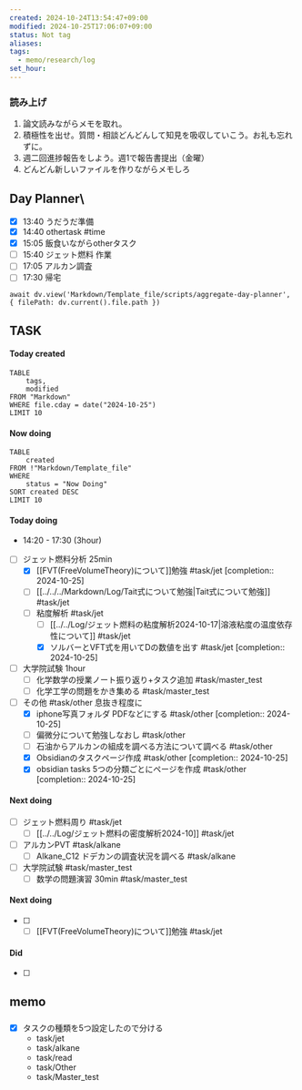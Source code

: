 ```yaml
---
created: 2024-10-24T13:54:47+09:00
modified: 2024-10-25T17:06:07+09:00
status: Not tag
aliases: 
tags:
  - memo/research/log
set_hour: 
---
```


### 読み上げ
1. 論文読みながらメモを取れ。
2. 積極性を出せ。質問・相談どんどんして知見を吸収していこう。お礼も忘れずに。
3. 週二回進捗報告をしよう。週1で報告書提出（金曜）
4. どんどん新しいファイルを作りながらメモしろ
## Day Planner\
- [x] 13:40 うだうだ準備
- [x] 14:40 othertask #time 
- [x] 15:05 飯食いながらotherタスク
- [ ] 15:40 ジェット燃料 作業
- [ ] 17:05 アルカン調査
- [ ] 17:30 帰宅
```dataviewjs
await dv.view('Markdown/Template_file/scripts/aggregate-day-planner', { filePath: dv.current().file.path })
```
## TASK
#### Today created
```dataview
TABLE
	tags, 
	modified
FROM "Markdown"
WHERE file.cday = date("2024-10-25")
LIMIT 10
```
#### Now doing
```dataview
TABLE
	created
FROM !"Markdown/Template_file"
WHERE
	status = "Now Doing"
SORT created DESC
LIMIT 10
```
#### Today doing
- 14:20 - 17:30 (3hour)
- [ ] ジェット燃料分析 25min
	- [x] [[FVT(FreeVolumeTheory)について]]勉強 #task/jet  [completion:: 2024-10-25]
	- [ ] [[../../../Markdown/Log/Tait式について勉強|Tait式について勉強]] #task/jet
	- [ ] 粘度解析 #task/jet 
		- [ ] [[../../Log/ジェット燃料の粘度解析2024-10-17|溶液粘度の温度依存性について]] #task/jet 
		- [x] ソルバーとVFT式を用いてDの数値を出す #task/jet  [completion:: 2024-10-25]
- [ ] 大学院試験 1hour
	- [ ] 化学数学の授業ノート振り返り+タスク追加 #task/master_test
	- [ ] 化学工学の問題をかき集める #task/master_test 
- [ ] その他 #task/other  息抜き程度に
	- [x] iphone写真フォルダ PDFなどにする #task/other  [completion:: 2024-10-25]
	- [ ] 偏微分について勉強しなおし #task/other 
	- [ ] 石油からアルカンの組成を調べる方法について調べる #task/other 
	- [x] Obsidianのタスクページ作成 #task/other  [completion:: 2024-10-25]
	- [x] obsidian tasks 5つの分類ごとにページを作成 #task/other  [completion:: 2024-10-25]
#### Next doing
- [ ] ジェット燃料周り #task/jet
	- [ ] [[../../Log/ジェット燃料の密度解析2024-10]] #task/jet 
- [ ] アルカンPVT #task/alkane
	- [ ] Alkane_C12 ドデカンの調査状況を調べる #task/alkane
- [ ] 大学院試験 #task/master_test 
	- [ ] 数学の問題演習 30min #task/master_test 
#### Next doing
- [ ] 
	- [ ] [[FVT(FreeVolumeTheory)について]]勉強 #task/jet
#### Did
- [ ] 
## memo
### 
- [x] タスクの種類を5つ設定したので分ける
	- task/jet
	- task/alkane
	- task/read
	- task/Other
	- task/Master_test